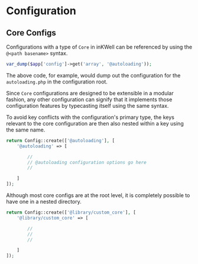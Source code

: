 # Configuration

## Core Configs

Configurations with a type of `Core` in inKWell can be referenced by using the `@<path basename>`
syntax.

```php
var_dump($app['config']->get('array', '@autoloading'));
```

The above code, for example, would dump out the configuration for the `autoloading.php` in the
configuration root.

Since `Core` configurations are designed to be extensible in a modular fashion, any other
configuration can signify that it implements those configuration features by typecasting itself
using the same syntax.

To avoid key conflicts with the configuration's primary type, the keys relevant to the core
configuration are then also nested within a key using the same name.

```php
return Config::create(['@autoloading'], [
	'@autoloading' => [

		//
		// @autoloading configuration options go here
		//

	]
]);
```

Although most core configs are at the root level, it is completely possible to have one in a
nested directory.

```php
return Config::create(['@library/custom_core'], [
	'@library/custom_core' => [

		//
		//
		//

	]
]);
```
